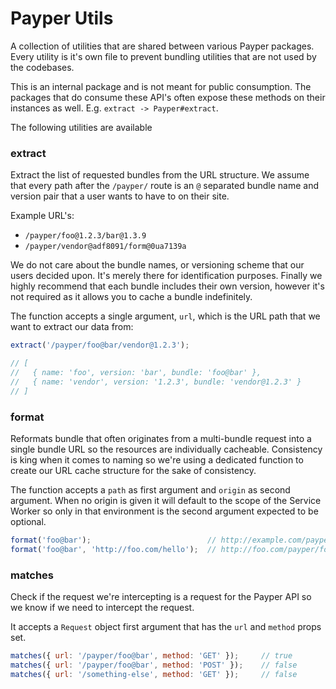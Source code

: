 # Payper Utils

A collection of utilities that are shared between various Payper packages. Every
utility is it's own file to prevent bundling utilities that are not used by the
codebases.

This is an internal package and is not meant for public consumption. The
packages that do consume these API's often expose these methods on their
instances as well. E.g. `extract -> Payper#extract`.

The following utilities are available

### extract

Extract the list of requested bundles from the URL structure. We assume that
every path after the `/payper/` route is an `@` separated bundle name and
version pair that a user wants to have to on their site.

Example URL's:

 - `/payper/foo@1.2.3/bar@1.3.9`
 - `/payper/vendor@adf8091/form@0ua7139a`

We do not care about the bundle names, or versioning scheme that our users
decided upon. It's merely there for identification purposes. Finally we highly
recommend that each bundle includes their own version, however it's not required
as it allows you to cache a bundle indefinitely.

The function accepts a single argument, `url`, which is the URL path that we
want to extract our data from:

```js
extract('/payper/foo@bar/vendor@1.2.3');

// [
//   { name: 'foo', version: 'bar', bundle: 'foo@bar' },
//   { name: 'vendor', version: '1.2.3', bundle: 'vendor@1.2.3' }
// ]
```

### format

Reformats bundle that often originates from a multi-bundle request into a single
bundle URL so the resources are individually cacheable. Consistency is king when
it comes to naming so we're using a dedicated function to create our URL cache
structure for the sake of consistency.

The function accepts a `path` as first argument and `origin` as second argument.
When no origin is given it will default to the scope of the Service Worker so
only in that environment is the second argument expected to be optional.

```js
format('foo@bar');                          // http://example.com/payper/foo@bar
format('foo@bar', 'http://foo.com/hello');  // http://foo.com/payper/foo@bar
```

### matches

Check if the request we're intercepting is a request for the Payper API so we
know if we need to intercept the request.

It accepts a `Request` object first argument that has the `url` and `method`
props set.

```js
matches({ url: '/payper/foo@bar', method: 'GET' });     // true
matches({ url: '/payper/foo@bar', method: 'POST' });    // false
matches({ url: '/something-else', method: 'GET' });     // false
```
